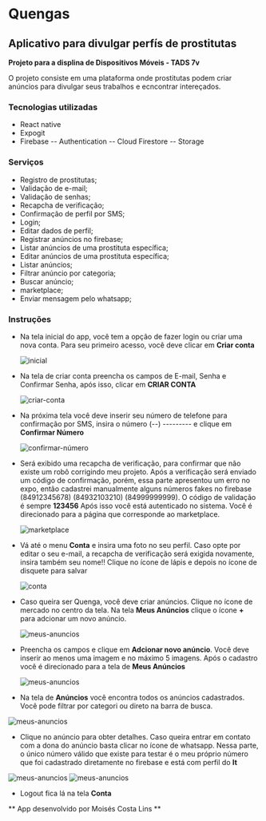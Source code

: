 # Quengas

## Aplicativo para divulgar perfís de prostitutas

**Projeto para a displina de Dispositivos Móveis - TADS 7v**

O projeto consiste em uma plataforma onde prostitutas podem criar anúncios
para divulgar seus trabalhos e ecncontrar intereçados.

### Tecnologias utilizadas

- React native
- Expogit
- Firebase
  -- Authentication
  -- Cloud Firestore
  -- Storage

### Serviços

- Registro de prostitutas;
- Validação de e-mail;
- Validação de senhas;
- Recapcha de verificação;
- Confirmação de perfil por SMS;
- Login;
- Editar dados de perfil;
- Registrar anúncios no firebase;
- Listar anúncios de uma prostituta específica;
- Editar anúncios de uma prostituta específica;
- Listar anúncios;
- Filtrar anúncio por categoria;
- Buscar anúncio;
- marketplace;
- Enviar mensagem pelo whatsapp;

### Instruções

- Na tela inicial do app, você tem a opção
  de fazer login ou criar uma nova conta. Para seu
  primeiro acesso, você deve clicar em **Criar conta**

  ![inicial](/assets/telas/1.png)

- Na tela de criar conta preencha os campos de E-mail, Senha e Confirmar Senha,
  após isso, clicar em **CRIAR CONTA**

  ![criar-conta](/assets/telas/2.png)

- Na próxima tela você deve inserir seu número de telefone para confirmação por SMS,
  insira o número (--) --------- e clique em **Confirmar Número**

  ![confirmar-número](/assets/telas/3.png)

- Será exibido uma recapcha de verificação, para confirmar
  que não existe um robô corrigindo meu projeto.
  Após a verificação será enviado um código de confirmação, porém, essa
  parte apresentou um erro no expo, então cadastrei manualmente
  alguns números fakes no firebase (84912345678) (84932103210) (84999999999).
  O código de validação é sempre **123456**
  Após isso você está autenticado no sistema.
  Você é direcionado para a página que corresponde ao marketplace.

  ![marketplace](/assets/telas/4.png)

- Vá até o menu **Conta** e insira uma foto no seu perfil.
  Caso opte por editar o seu e-mail, a recapcha de verificação será exigida novamente,
  insira também seu nome!! Clique no ícone de lápis e depois no ícone de disquete para salvar

  ![conta](/assets/telas/5.png)

- Caso queira ser Quenga, você deve criar anúncios. Clique no ícone de mercado no centro da tela. Na tela **Meus Anúncios** clique o ícone **+** para adcionar um novo anúncio.

  ![meus-anuncios](/assets/telas/6.png)

- Preencha os campos e clique em **Adcionar novo anúncio**. Você deve inserir ao menos uma
  imagem e no máximo 5 imagens. Após o cadastro você é direcionado para a tela de **Meus Anúncios**

  ![meus-anuncios](/assets/telas/7.png)

- Na tela de **Anúncios** você encontra todos os anúncios cadastrados. Você pode filtrar por
  categori ou direto na barra de busca.

![meus-anuncios](/assets/telas/8.png)

- Clique no anúncio para obter detalhes. Caso queira entrar em contato com a dona do anúncio
  basta clicar no ícone de whatsapp. Nessa parte, o único número válido que existe para testar
  é o meu próprio número que foi cadastrado diretamente no firebase e está com perfil do **It**

![meus-anuncios](/assets/telas/9.png)
![meus-anuncios](/assets/telas/10.png)

- Logout fica lá na tela **Conta**

** App desenvolvido por Moisés Costa Lins **
